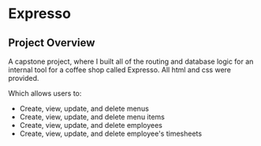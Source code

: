 # Expresso

## Project Overview

A capstone project, where I built all of the routing and database logic for an internal tool for a coffee shop called Expresso.
All html and css were provided. 

Which allows users to:
- Create, view, update, and delete menus
- Create, view, update, and delete menu items
- Create, view, update, and delete employees
- Create, view, update, and delete employee's timesheets
